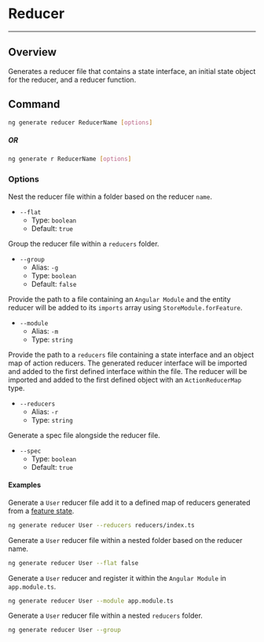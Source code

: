 # Reducer

---

## Overview

Generates a reducer file that contains a state interface,
an initial state object for the reducer, and a reducer function.

## Command

```sh
ng generate reducer ReducerName [options]
```

##### OR

```sh
ng generate r ReducerName [options]
```

### Options

Nest the reducer file within a folder based on the reducer `name`.

* `--flat`
  * Type: `boolean`
  * Default: `true`

Group the reducer file within a `reducers` folder.

* `--group`
  * Alias: `-g`
  * Type: `boolean`
  * Default: `false`

Provide the path to a file containing an `Angular Module` and the entity reducer will be added to its `imports` array using `StoreModule.forFeature`.

* `--module`
  * Alias: `-m`
  * Type: `string`

Provide the path to a `reducers` file containing a state interface and an object map of action reducers. The generated reducer interface will be imported and added to the first defined interface within the file. The reducer will be imported and added to the first defined object with an `ActionReducerMap` type.

* `--reducers`
  * Alias: `-r`
  * Type: `string`

Generate a spec file alongside the reducer file.

* `--spec`
  * Type: `boolean`
  * Default: `true`

#### Examples

Generate a `User` reducer file add it to a defined map of reducers generated from a [feature state](./store.md#examples).

```sh
ng generate reducer User --reducers reducers/index.ts
```

Generate a `User` reducer file within a nested folder based on the reducer name.

```sh
ng generate reducer User --flat false
```

Generate a `User` reducer and register it within the `Angular Module` in `app.module.ts`.

```sh
ng generate reducer User --module app.module.ts
```

Generate a `User` reducer file within a nested `reducers` folder.

```sh
ng generate reducer User --group
```

